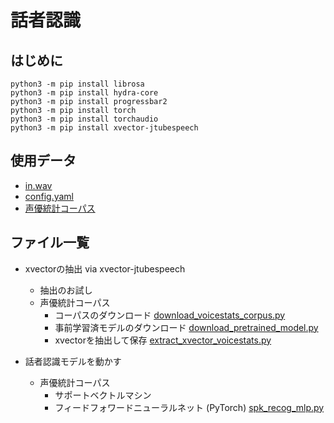 # 話者認識

## はじめに
```
python3 -m pip install librosa
python3 -m pip install hydra-core
python3 -m pip install progressbar2
python3 -m pip install torch
python3 -m pip install torchaudio
python3 -m pip install xvector-jtubespeech
```
## 使用データ
- [in.wav](https://drive.google.com/file/d/1lsN-is31x_snFBTNGR05pQwX9RhzC8sb/view?usp=sharing)
- [config.yaml](https://github.com/tam17aki/speech_process_exercise/blob/master/SpeakerRecognition/config.yaml)
- [声優統計コーパス](https://voice-statistics.github.io/)

## ファイル一覧
- xvectorの抽出 via xvector-jtubespeech
  - 抽出のお試し
  - 声優統計コーパス
    - コーパスのダウンロード [download_voicestats_corpus.py](https://github.com/tam17aki/speech_process_exercise/blob/master/SpeakerRecognition/download_voicestats_corpus.py)
    - 事前学習済モデルのダウンロード [download_pretrained_model.py](https://github.com/tam17aki/speech_process_exercise/blob/master/SpeakerRecognition/download_pretrained_model.py)
    - xvectorを抽出して保存 [extract_xvector_voicestats.py](https://github.com/tam17aki/speech_process_exercise/blob/master/SpeakerRecognition/extract_xvector_voicestats.py)
   
- 話者認識モデルを動かす
  - 声優統計コーパス   
    - サポートベクトルマシン
    - フィードフォワードニューラルネット (PyTorch) [spk_recog_mlp.py](https://github.com/tam17aki/speech_process_exercise/blob/master/SpeakerRecognition/spk_recog_mlp.py)
